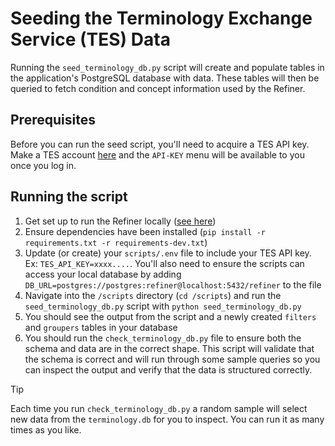 # Seeding the Terminology Exchange Service (TES) Data

Running the `seed_terminology_db.py` script will create and populate tables in the application's PostgreSQL database with data. These tables will then be queried to fetch condition and concept information used by the Refiner.

## Prerequisites

Before you can run the seed script, you'll need to acquire a TES API key. Make a TES account [here](https://tes.tools.aimsplatform.org/) and the `API-KEY` menu will be available to you once you log in.

## Running the script

1. Get set up to run the Refiner locally ([see here](../README.md#running-from-python-source-code))
2. Ensure dependencies have been installed (`pip install -r requirements.txt -r requirements-dev.txt`)
3. Update (or create) your `scripts/.env` file to include your TES API key. Ex: `TES_API_KEY=xxxx....`. You'll also need to ensure the scripts can access your local database by adding `DB_URL=postgres://postgres:refiner@localhost:5432/refiner` to the file
4. Navigate into the `/scripts` directory (`cd /scripts`) and run the `seed_terminology_db.py` script with `python seed_terminology_db.py`
5. You should see the output from the script and a newly created `filters` and `groupers` tables in your database
6. You should run the `check_terminology_db.py` file to ensure both the schema and data are in the correct shape. This script will validate that the schema is correct and will run through some sample queries so you can inspect the output and verify that the data is structured correctly.

> [!TIP]
> Each time you run `check_terminology_db.py` a random sample will select new data from the `terminology.db` for you to inspect. You can run it as many times as you like.
